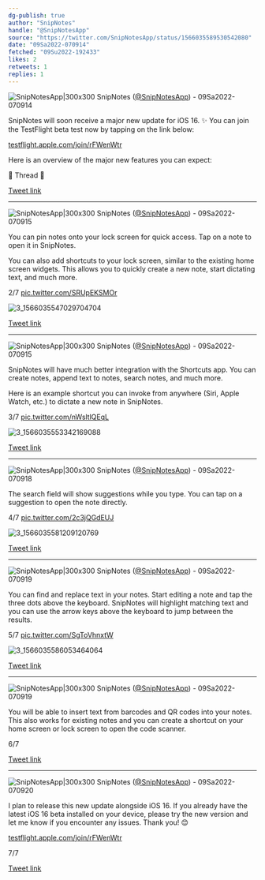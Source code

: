 ```yaml
---
dg-publish: true
author: "SnipNotes"
handle: "@SnipNotesApp"
source: "https://twitter.com/SnipNotesApp/status/1566035589530542080"
date: "09Sa2022-070914"
fetched: "09Su2022-192433"
likes: 2
retweets: 1
replies: 1
---
```

![SnipNotesApp|300x300](media/3036741045-MK6_C4Hz_normal.jpg)
SnipNotes ([@SnipNotesApp](https://twitter.com/SnipNotesApp)) - 09Sa2022-070914

SnipNotes will soon receive a major new update for iOS 16. ✨ You can join the TestFlight beta test now by tapping on the link below:

[testflight.apple.com/join/rFWenWtr](https://testflight.apple.com/join/rFWenWtr)

Here is an overview of the major new features you can expect:

🧵 Thread 🧵

[Tweet link](https://twitter.com/SnipNotesApp/status/1566035589530542080)

---

![SnipNotesApp|300x300](media/3036741045-MK6_C4Hz_normal.jpg)
SnipNotes ([@SnipNotesApp](https://twitter.com/SnipNotesApp)) - 09Sa2022-070915

You can pin notes onto your lock screen for quick access. Tap on a note to open it in SnipNotes.

You can also add shortcuts to your lock screen, similar to the existing home screen widgets. This allows you to quickly create a new note, start dictating text, and much more.

 2/7 [pic.twitter.com/SRUpEKSMOr](https://twitter.com/SnipNotesApp/status/1566035590772129792/photo/1)

![3_1566035547029704704](media/3_1566035547029704704.jpg)

[Tweet link](https://twitter.com/SnipNotesApp/status/1566035590772129792)

---

![SnipNotesApp|300x300](media/3036741045-MK6_C4Hz_normal.jpg)
SnipNotes ([@SnipNotesApp](https://twitter.com/SnipNotesApp)) - 09Sa2022-070915

SnipNotes will have much better integration with the Shortcuts app. You can create notes, append text to notes, search notes, and much more.

Here is an example shortcut you can invoke from anywhere (Siri, Apple Watch, etc.) to dictate a new note in SnipNotes.

 3/7 [pic.twitter.com/nWsltlQEqL](https://twitter.com/SnipNotesApp/status/1566035593594822656/photo/1)

![3_1566035553342169088](media/3_1566035553342169088.jpg)

[Tweet link](https://twitter.com/SnipNotesApp/status/1566035593594822656)

---

![SnipNotesApp|300x300](media/3036741045-MK6_C4Hz_normal.jpg)
SnipNotes ([@SnipNotesApp](https://twitter.com/SnipNotesApp)) - 09Sa2022-070918

The search field will show suggestions while you type. You can tap on a suggestion to open the note directly.

 4/7 [pic.twitter.com/2c3jQGdEUJ](https://twitter.com/SnipNotesApp/status/1566035607243169793/photo/1)

![3_1566035581209120769](media/3_1566035581209120769.jpg)

[Tweet link](https://twitter.com/SnipNotesApp/status/1566035607243169793)

---

![SnipNotesApp|300x300](media/3036741045-MK6_C4Hz_normal.jpg)
SnipNotes ([@SnipNotesApp](https://twitter.com/SnipNotesApp)) - 09Sa2022-070919

You can find and replace text in your notes. Start editing a note and tap the three dots above the keyboard. SnipNotes will highlight matching text and you can use the arrow keys above the keyboard to jump between the results.

 5/7 [pic.twitter.com/SgToVhnxtW](https://twitter.com/SnipNotesApp/status/1566035608920854529/photo/1)

![3_1566035586053464064](media/3_1566035586053464064.jpg)

[Tweet link](https://twitter.com/SnipNotesApp/status/1566035608920854529)

---

![SnipNotesApp|300x300](media/3036741045-MK6_C4Hz_normal.jpg)
SnipNotes ([@SnipNotesApp](https://twitter.com/SnipNotesApp)) - 09Sa2022-070919

You will be able to insert text from barcodes and QR codes into your notes. This also works for existing notes and you can create a shortcut on your home screen or lock screen to open the code scanner.

 6/7

[Tweet link](https://twitter.com/SnipNotesApp/status/1566035611340898306)

---

![SnipNotesApp|300x300](media/3036741045-MK6_C4Hz_normal.jpg)
SnipNotes ([@SnipNotesApp](https://twitter.com/SnipNotesApp)) - 09Sa2022-070920

I plan to release this new update alongside iOS 16. If you already have the latest iOS 16 beta installed on your device, please try the new version and let me know if you encounter any issues. Thank you! 😊

[testflight.apple.com/join/rFWenWtr](https://testflight.apple.com/join/rFWenWtr)

 7/7

[Tweet link](https://twitter.com/SnipNotesApp/status/1566035612515409922)